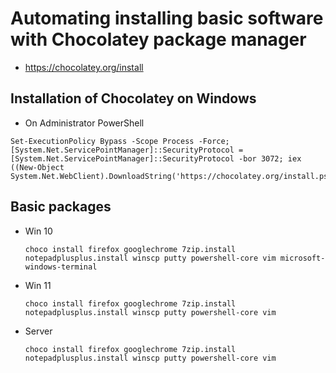 # Automating installing basic software with Chocolatey package manager
* https://chocolatey.org/install

## Installation of Chocolatey on Windows
* On Administrator PowerShell
~~~
Set-ExecutionPolicy Bypass -Scope Process -Force; [System.Net.ServicePointManager]::SecurityProtocol = [System.Net.ServicePointManager]::SecurityProtocol -bor 3072; iex ((New-Object System.Net.WebClient).DownloadString('https://chocolatey.org/install.ps1'))
~~~

## Basic packages
* Win 10
    ~~~
    choco install firefox googlechrome 7zip.install notepadplusplus.install winscp putty powershell-core vim microsoft-windows-terminal
    ~~~

* Win 11
    ~~~
    choco install firefox googlechrome 7zip.install notepadplusplus.install winscp putty powershell-core vim
    ~~~

* Server
    ~~~
    choco install firefox googlechrome 7zip.install notepadplusplus.install winscp putty powershell-core vim
    ~~~
